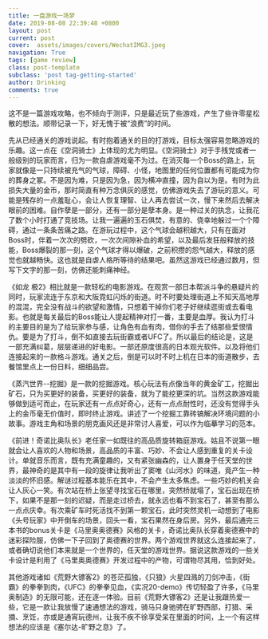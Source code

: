 ```yaml
---
title: 一盘游戏一场梦
date: 2019-08-08 22:39:48 +0800
layout: post
current: post
cover:  assets/images/covers/WechatIMG3.jpeg
navigation: True
tags: [game review]
class: post-template
subclass: 'post tag-getting-started'
author: Drinking
comments: true
---
```


这不是一篇游戏攻略，也不倾向于测评，只是最近玩了些游戏，产生了些许零星松散的想法。顺带记录一下，好无愧于被“浪费”的时间。

先从已经通关的游戏说起。有时抱着通关的目的打游戏，目标太强容易忽略游戏的乐趣。这一点在《空洞骑士》上体现的尤为明显。《空洞骑士》对于手残党或者一般级别的玩家而言，归为一款自虐游戏毫不为过。在消灭每一个Boss的路上，玩家就像是一只持续被充气的气球，障碍、小怪，地图里的任何位置都有可能成为你的葬身之冢。不是因为难，只是因为急，因为横冲直撞，因为自以为是。有时为此损失大量的金币，那时简直有种万念俱灰的感觉，仿佛游戏失去了游玩的意义。可能是残存的一点羞耻心，会让人恢复理智、让人再去尝试一次，慢下来然后去解决眼前的困难。自作孽是一部分，还有一部分是孽本身。是一种过关的执念，让我花了数个小时打通了竞技场。让我一遍遍的玉石俱焚，有意的、侥幸地躲过一个个障碍，通过一条条苦痛之路。在游玩过程中，这个气球会越积越大，只有在面对Boss时，伴着一次次的劈砍，一次次间隙补血的希望，以及最后发狂般释放的技能，Boss爆裂的那一刻，这个气球才得以爆破，之前积攒的怨气越大，释放的感觉也就越畅快。这也就是自虐人格所等待的结果吧。虽然这游戏已经通过数月，但写下文字的那一刻，仿佛还能刺痛神经。

《如龙 极2》相比就是一款轻松的电影游戏。在观赏一部日本帮派斗争的悬疑片的同时，玩家流连于东京和大阪霓虹闪烁的街道。时不时要处理街道上不知天高地厚的混混，完全没有战斗的欲望和激情，只想着干掉你们老子好继续逛街或去看电影。也就是每关最后的Boss能让人提起精神对打一番，主要是血厚。我认为打斗的主要目的是为了给玩家参与感，让角色有血有肉，借你的手去了结那些爱恨情仇。要是为了打斗，倒不如直接去玩街霸或者UFC了。所以最后的结论是，这是一部充满纠葛，层层递进的好电影。一部还原度很高的日本观光软件。以及将他们连接起来的一款格斗游戏。通关之后，倒是可以时不时上机在日本的街道散步，去餐馆里点上一份日料，细细品尝。

《蒸汽世界--挖掘》是一款的挖掘游戏。核心玩法有点像当年的黄金矿工，挖掘出矿石，只为买更好的装备，买更好的装备，就为了能挖更深的坑。当然这款游戏能够做到适可而止，在玩家还有一点点好奇心，还有一点点耐性时，还没有觉得手头上的金币毫无价值时，即时终止游戏。讲述了一个挖掘工靠砖镐解决环境问题的小故事。游戏主角和场景的朋克画风还是非常讨人喜爱，可以作为临摹学习的范本。

《前进！奇诺比奥队长》老任家一如既往的高品质旋转箱庭游戏。姑且不说第一眼就会让人喜欢的人物和场景，高品质的丰富、巧妙、不会让人感到重复的关卡设计。单就音乐而言，既有充满童趣的，又有紧张幽森的，让人置身于任天堂的世界，最神奇的是其中有一段的旋律让我听出了窦唯《山河水》的味道，竟产生一种淡淡的怀旧感。解谜过程基本能乐在其中，不会产生太多焦虑。一些巧妙的机关会让人灰心一笑。有次站在桥上张望寻找宝石在哪里，突然桥就塌了，宝石出现在桥下，如果不是那一刻的迟疑，而是走过桥去，就永远也看不到宝石了，甚至有那么一点点庆幸。有次乘矿车时死活找不到第一颗宝石，此时突然灵机一动想到了电影《头号玩家》中开倒车的场景，回头一看，宝石果然在身后房。另外，最后通完三本书的bonus关卡是《马里奥奥德赛》风格的关卡，奇诺比奥队长穿着奥德赛中的迷彩探险服，仿佛一下子回到了奥德赛的世界。两个游戏世界就这么连接起来了，或者确切说他们本来就是一个世界的，任天堂的游戏世界。据说这款游戏的一些关卡设计是利用了《马里奥奥德赛》开发过程中的产物，可谓物尽其用，恰到好处。

其他游戏诸如《荒野大镖客2》的苍茫孤独，《只狼》火星四溅的刀剑冲击，《街霸》的拳拳到肉，《UFC》的拳拳见血，《实况20-demo》传切轻盈了许多，《马里奥制造》的无限可能，还在逐一体验。目前《荒野大镖客2》还是让我跟热爱一些，它是一款让我放慢了速通想法的游戏，骑马只身驰骋在旷野西部，打猎、采摘、烹饪，亦或是通宵玩德州，让我不疾不徐享受呆在里面的时间，上一个有这样想法的应该是《塞尔达-旷野之息》了。
